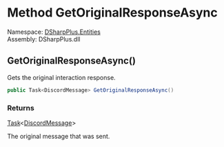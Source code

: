 # Method GetOriginalResponseAsync

Namespace: [DSharpPlus.Entities](DSharpPlus.Entities.md)  
Assembly: DSharpPlus.dll

## <a id="DSharpPlus_Entities_DiscordInteraction_GetOriginalResponseAsync"></a>GetOriginalResponseAsync\(\)

Gets the original interaction response.

```csharp
public Task<DiscordMessage> GetOriginalResponseAsync()
```

### Returns

[Task](https://learn.microsoft.com/dotnet/api/system.threading.tasks.task\-1)<[DiscordMessage](DSharpPlus.Entities.DiscordMessage.md)\>

The original message that was sent.

